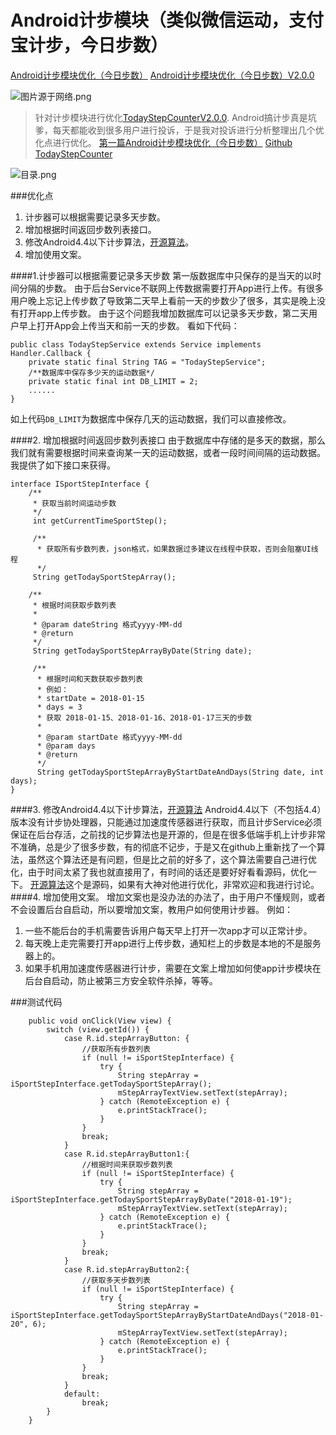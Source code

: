 # Android计步模块（类似微信运动，支付宝计步，今日步数）

[Android计步模块优化（今日步数）](http://www.jianshu.com/p/cfc2a200e46d)
[Android计步模块优化（今日步数）V2.0.0](https://www.jianshu.com/p/1b53937150ad)

![图片源于网络.png](http://upload-images.jianshu.io/upload_images/4158487-ef235914605842d1.png?imageMogr2/auto-orient/strip%7CimageView2/2/w/1240)

> 针对计步模块进行优化[TodayStepCounterV2.0.0](https://github.com/jiahongfei/TodayStepCounter).
Android搞计步真是坑爹，每天都能收到很多用户进行投诉，于是我对投诉进行分析整理出几个优化点进行优化。
[第一篇Android计步模块优化（今日步数）](https://www.jianshu.com/p/cfc2a200e46d)
[Github TodayStepCounter](https://github.com/jiahongfei/TodayStepCounter)

![目录.png](http://upload-images.jianshu.io/upload_images/4158487-7d83f4039efda845.png?imageMogr2/auto-orient/strip%7CimageView2/2/w/1240)

###优化点
1. 计步器可以根据需要记录多天步数。
2. 增加根据时间返回步数列表接口。
3. 修改Android4.4以下计步算法，[开源算法](https://github.com/finnfu/stepcount)。
4. 增加使用文案。

####1.计步器可以根据需要记录多天步数
第一版数据库中只保存的是当天的以时间分隔的步数。
由于后台Service不联网上传数据需要打开App进行上传。有很多用户晚上忘记上传步数了导致第二天早上看前一天的步数少了很多，其实是晚上没有打开app上传步数。
由于这个问题我增加数据库可以记录多天步数，第二天用户早上打开App会上传当天和前一天的步数。
看如下代码：
```
public class TodayStepService extends Service implements Handler.Callback {
    private static final String TAG = "TodayStepService";
    /**数据库中保存多少天的运动数据*/
    private static final int DB_LIMIT = 2;
    ......
}
```
如上代码`DB_LIMIT`为数据库中保存几天的运动数据，我们可以直接修改。

####2. 增加根据时间返回步数列表接口
由于数据库中存储的是多天的数据，那么我们就有需要根据时间来查询某一天的运动数据，或者一段时间间隔的运动数据。
我提供了如下接口来获得。
```
interface ISportStepInterface {
    /**
     * 获取当前时间运动步数
     */
     int getCurrentTimeSportStep();

     /**
      * 获取所有步数列表，json格式，如果数据过多建议在线程中获取，否则会阻塞UI线程
      */
     String getTodaySportStepArray();

    /**
     * 根据时间获取步数列表
     *
     * @param dateString 格式yyyy-MM-dd
     * @return
     */
     String getTodaySportStepArrayByDate(String date);

     /**
      * 根据时间和天数获取步数列表
      * 例如：
      * startDate = 2018-01-15
      * days = 3
      * 获取 2018-01-15、2018-01-16、2018-01-17三天的步数
      *
      * @param startDate 格式yyyy-MM-dd
      * @param days
      * @return
      */
      String getTodaySportStepArrayByStartDateAndDays(String date, int days);
}
```
####3. 修改Android4.4以下计步算法，[开源算法](https://github.com/finnfu/stepcount)
Android4.4以下（不包括4.4）版本没有计步协处理器，只能通过加速度传感器进行获取，而且计步Service必须保证在后台存活，之前找的记步算法也是开源的，但是在很多低端手机上计步非常不准确，总是少了很多步数，有的彻底不记步，于是又在github上重新找了一个算法，虽然这个算法还是有问题，但是比之前的好多了，这个算法需要自己进行优化，由于时间太紧了我也就直接用了，有时间的话还是要好好看看源码，优化一下。
[开源算法](https://github.com/finnfu/stepcount)这个是源码，如果有大神对他进行优化，非常欢迎和我进行讨论。
####4. 增加使用文案。
增加文案也是没办法的办法了，由于用户不懂规则，或者不会设置后台自启动，所以要增加文案，教用户如何使用计步器。
例如：
1. 一些不能后台的手机需要告诉用户每天早上打开一次app才可以正常计步。
2. 每天晚上走完需要打开app进行上传步数，通知栏上的步数是本地的不是服务器上的。
3. 如果手机用加速度传感器进行计步，需要在文案上增加如何使app计步模块在后台自启动，防止被第三方安全软件杀掉，等等。

###测试代码
```
    public void onClick(View view) {
        switch (view.getId()) {
            case R.id.stepArrayButton: {
                //获取所有步数列表
                if (null != iSportStepInterface) {
                    try {
                        String stepArray = iSportStepInterface.getTodaySportStepArray();
                        mStepArrayTextView.setText(stepArray);
                    } catch (RemoteException e) {
                        e.printStackTrace();
                    }
                }
                break;
            }
            case R.id.stepArrayButton1:{
                //根据时间来获取步数列表
                if (null != iSportStepInterface) {
                    try {
                        String stepArray = iSportStepInterface.getTodaySportStepArrayByDate("2018-01-19");
                        mStepArrayTextView.setText(stepArray);
                    } catch (RemoteException e) {
                        e.printStackTrace();
                    }
                }
                break;
            }
            case R.id.stepArrayButton2:{
                //获取多天步数列表
                if (null != iSportStepInterface) {
                    try {
                        String stepArray = iSportStepInterface.getTodaySportStepArrayByStartDateAndDays("2018-01-20", 6);
                        mStepArrayTextView.setText(stepArray);
                    } catch (RemoteException e) {
                        e.printStackTrace();
                    }
                }
                break;
            }
            default:
                break;
        }
    }
```
